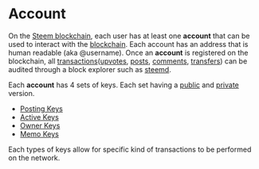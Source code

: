 # Account

On the [Steem blockchain](/glossary/steem-blockchain.md), each user has at least one **account** that can be used to interact with the [blockchain](/glossary/blockchain.md). Each account has an address that is human readable (aka @username). Once an **account** is registered on the blockchain, all [transactions](/glossary/transaction.md)([upvotes](/glossary/upvoting.md), [posts](/glossary/posting.md), [comments](/glossary/commenting.md), [transfers](/glossary/transfer.md)) can be audited through a block explorer such as [steemd](/glossary/steemd.md).

Each **account** has 4 sets of keys. Each set having a [public](/glossary/public-key.md) and [private](/glossary/private-key.md) version. 

- [Posting Keys](/glossary/posting-key.md)
- [Active Keys](/glossary/active-key.md)
- [Owner Keys](/glossary/owner-key.md)
- [Memo Keys](/glossary/memo-key.md)

Each types of keys allow for specific kind of transactions to be performed on the network.